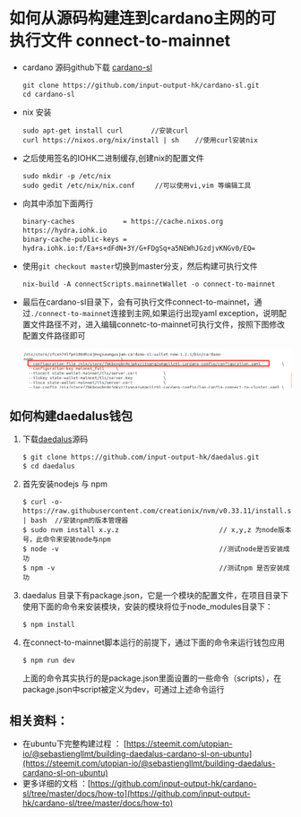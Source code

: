 # 如何从源码构建连到cardano主网的可执行文件 connect-to-mainnet

* cardano 源码github下载 [cardano-sl]( https://github.com/input-output-hk/cardano-sl.git)

  ```
  git clone https://github.com/input-output-hk/cardano-sl.git
  cd cardano-sl
  ```
* nix 安装   
  ```
  sudo apt-get install curl       //安装curl
  curl https://nixos.org/nix/install | sh    //使用curl安装nix
  ```
* 之后使用签名的IOHK二进制缓存,创建nix的配置文件
  ```
  sudo mkdir -p /etc/nix
  sudo gedit /etc/nix/nix.conf     //可以使用vi,vim 等编辑工具
  ```
* 向其中添加下面两行
  ```
  binary-caches            = https://cache.nixos.org https://hydra.iohk.io
  binary-cache-public-keys = hydra.iohk.io:f/Ea+s+dFdN+3Y/G+FDgSq+a5NEWhJGzdjvKNGv0/EQ=
  ```
* 使用`git checkout master`切换到master分支，然后构建可执行文件
  ```
  nix-build -A connectScripts.mainnetWallet -o connect-to-mainnet
  ```
* 最后在cardano-sl目录下，会有可执行文件connect-to-mainnet，通过`./connect-to-mainnet`连接到主网,如果运行出现yaml exception，说明配置文件路径不对，进入编辑connetc-to-mainnet可执行文件，按照下图修改配置文件路径即可

  ![](https://github.com/jiabinC/cardano/blob/master/%E5%BE%AE%E4%BF%A1%E6%88%AA%E5%9B%BE_20180807102135.png)
  
  
## 如何构建daedalus钱包

  1. 下载[daedalus](https://github.com/input-output-hk/daedalus.git)源码
     ```
     $ git clone https://github.com/input-output-hk/daedalus.git
     $ cd daedalus
     ```

  2. 首先安装nodejs 与 npm
     ```
     $ curl -o- https://raw.githubusercontent.com/creationix/nvm/v0.33.11/install.sh | bash  //安装npm的版本管理器 
     $ sudo nvm install x.y.z                         // x,y,z 为node版本号，此命令来安装node与npm
     $ node -v                                        //测试node是否安装成功
     $ npm -v                                         //测试npm 是否安装成功
     ```
  3. daedalus 目录下有package.json，它是一个模块的配置文件，在项目目录下使用下面的命令来安装模块，安装的模块将位于node_modules目录下：
     ```
     $ npm install
     ```
  4. 在connect-to-mainnet脚本运行的前提下，通过下面的命令来运行钱包应用
     ```
     $ npm run dev
     ```
     上面的命令其实执行的是package.json里面设置的一些命令（scripts），在package.json中script被定义为dev，可通过上述命令运行
     
  
  





## 相关资料：
* 在ubuntu下完整构建过程 ： [https://steemit.com/utopian-io/@sebastiengllmt/building-daedalus-cardano-sl-on-ubuntu](https://steemit.com/utopian-io/@sebastiengllmt/building-daedalus-cardano-sl-on-ubuntu)
* 更多详细的文档 ：[https://github.com/input-output-hk/cardano-sl/tree/master/docs/how-to](https://github.com/input-output-hk/cardano-sl/tree/master/docs/how-to)
